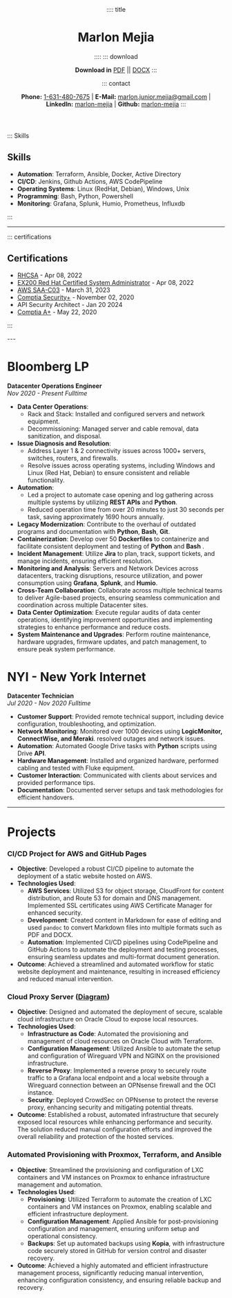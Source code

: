 <header>
:::: title

# Marlon Mejia
::::
::: download

**Download in** [PDF](resume.pdf) || [DOCX](resume.docx)
:::

::: contact

**Phone:** [1-631-480-7675](tel:1-631-480-7675) | **E-Mail:** <a href="mailto:marlon.junior.mejia@gmail.com">marlon.junior.mejia@gmail.com</a> | **LinkedIn:** [marlon-mejia](https://www.linkedin.com/in/marlon-mejia/) | **Github:** [marlon-mejia](https://github.com/MarlonJMejia)
:::
</header>

<aside>

::: Skills

## Skills

- **Automation**: Terraform, Ansible, Docker, Active Directory
- **CI/CD**: Jenkins, Github Actions, AWS CodePipeline
- **Operating Systems**: Linux (RedHat, Debian), Windows, Unix
- **Programming**: Bash, Python, Powershell
- **Monitoring**: Grafana, Splunk, Humio, Prometheus, Influxdb

:::

---

::: certifications

## Certifications

- [RHCSA](https://rhtapps.redhat.com/verify?certId=220-057-368) - Apr 08, 2022
- [EX200 Red Hat Certified System Administrator](https://rhtapps.redhat.com/verify?certId=220-057-368) - Apr 08, 2022
- [AWS SAA-C03](https://www.credly.com/badges/838a30cd-0701-4069-b4be-68fe22d6962a) - March 31, 2023
- [Comptia Security+](https://www.credly.com/badges/136d58c4-24d3-4487-aad5-c51e120a3e7f) - November 02, 2020
- API Security Architect - Jan 20 2024
- [Comptia A+](https://www.credly.com/badges/89fca521-f3de-4c36-90f5-7552f9c4c26e) - May 22, 2020

:::
</aside>
---

<main>

# Bloomberg LP 
**Datacenter Operations Engineer**  
*Nov 2020 - Present* *Fulltime*

- **Data Center Operations**:
  - Rack and Stack: Installed and configured servers and network equipment.
  - Decommissioning: Managed server and cable removal, data sanitization, and disposal.
- **Issue Diagnosis and Resolution**:
  - Address Layer 1 & 2 connectivity issues across 1000+ servers, switches, routers, and firewalls.
  - Resolve issues across operating systems, including Windows and Linux (Red Hat, Debian) to ensure consistent and reliable functionality.
- **Automation**:
  - Led a project to automate case opening and log gathering across multiple systems by utilizing **REST APIs** and **Python**.
  - Reduced operation time from over 20 minutes to just 30 seconds per task, saving approximately 1690 hours annually.
- **Legacy Modernization**: Contribute to the overhaul of outdated programs and documentation with **Python**, **Bash**, **Git**.
- **Containerization**: Develop over 50 **Dockerfiles** to containerize and facilitate consistent deployment and testing of **Python** and **Bash** .
- **Incident Management**: Utilize **Jira** to plan, track, support tickets, and manage incidents, ensuring efficient resolution.
- **Monitoring and Analysis**: Servers and Network Devices across datacenters, tracking disruptions, resource utilization, and power consumption using **Grafana**, **Splunk**, and **Humio**.
- **Cross-Team Collaboration**: Collaborate across multiple technical teams to deliver Agile-based projects, ensuring seamless communication and coordination across multiple Datacenter sites.
- **Data Center Optimization**: Execute regular audits of data center operations, identifying improvement opportunities and implementing strategies to enhance performance and reduce costs.
- **System Maintenance and Upgrades**: Perform routine maintenance, hardware upgrades, firmware updates, and patch management, to ensure peak system performance.

# NYI - New York Internet
**Datacenter Technician**  
*Jul 2020 - Nov 2020* *Fulltime*

- **Customer Support**: Provided remote technical support, including device configuration, troubleshooting, and optimization.
- **Network Monitoring**: Monitored over 1000 devices using **LogicMonitor, ConnectWise, and Meraki**. resolved outages and network issues.
- **Automation**: Automated Google Drive tasks with **Python** scripts using Drive **API**.
- **Hardware Management**: Installed and organized hardware, performed cabling and tested with Fluke equipment.
- **Customer Interaction**: Communicated with clients about services and provided performance tips.
- **Documentation**: Documented server setups and task methodologies for efficient handovers.

</main>

----

# Projects

### CI/CD Project for AWS and GitHub Pages

- **Objective**: Developed a robust CI/CD pipeline to automate the deployment of a static website hosted on AWS.
- **Technologies Used**:
  - **AWS Services**: Utilized S3 for object storage, CloudFront for content distribution, and Route 53 for domain and DNS management. Implemented SSL certificates using AWS Certificate Manager for enhanced security.
  - **Development**: Created content in Markdown for ease of editing and used `pandoc` to convert Markdown files into multiple formats such as PDF and DOCX.
  - **Automation**: Implemented CI/CD pipelines using CodePipeline and GitHub Actions to automate the deployment and testing processes, ensuring seamless updates and multi-format document generation.
- **Outcome**: Achieved a streamlined and automated workflow for static website deployment and maintenance, resulting in increased efficiency and reduced manual intervention.

### Cloud Proxy Server ([Diagram](https://github.com/MarlonJMejia/MarlonJMejia.github.io/blob/main/Reverse_Proxy_mermaid.md))

- **Objective**: Designed and automated the deployment of secure, scalable cloud infrastructure on Oracle Cloud to expose local resources.
- **Technologies Used**:
  - **Infrastructure as Code**: Automated the provisioning and management of cloud resources on Oracle Cloud with Terraform.
  - **Configuration Management**: Utilized Ansible to automate the setup and configuration of Wireguard VPN and NGINX on the provisioned infrastructure.
  - **Reverse Proxy**: Implemented a reverse proxy to securely route traffic to a Grafana local endpoint and a local website through a Wireguard connection between an OPNsense firewall and the OCI instance.
  - **Security**: Deployed CrowdSec on OPNsense to protect the reverse proxy, enhancing security and mitigating potential threats.
- **Outcome**: Established a robust, automated infrastructure that securely exposed local resources while enhancing performance and security. The solution reduced manual configuration efforts and improved the overall reliability and protection of the hosted services.

### Automated Provisioning with Proxmox, Terraform, and Ansible

- **Objective**: Streamlined the provisioning and configuration of LXC containers and VM instances on Proxmox to enhance infrastructure management and automation.
- **Technologies Used**:
  - **Provisioning**: Utilized Terraform to automate the creation of LXC containers and VM instances on Proxmox, enabling scalable and efficient infrastructure deployment.
  - **Configuration Management**: Applied Ansible for post-provisioning configuration and management, ensuring uniform setup and operational consistency.
  - **Backups**: Set up automated backups using **Kopia**, with infrastructure code securely stored in GitHub for version control and disaster recovery.
- **Outcome**: Achieved a highly automated and efficient infrastructure management process, significantly reducing manual intervention, enhancing configuration consistency, and ensuring reliable backup and recovery.
